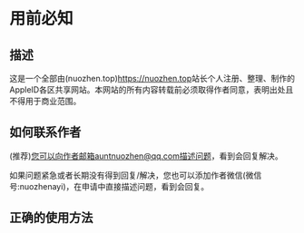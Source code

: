 # 用前必知

## 描述

这是一个全部由(nuozhen.top)<https://nuozhen.top>站长个人注册、整理、制作的AppleID各区共享网站。本网站的所有内容转载前必须取得作者同意，表明出处且不得用于商业范围。

## 如何联系作者

(推荐)您可以向作者邮箱auntnuozhen@qq.com描述问题，看到会回复解决。

如果问题紧急或者长期没有得到回复/解决，您也可以添加作者微信(微信号:nuozhenayi)，在申请中直接描述问题，看到会回复。

## 正确的使用方法

